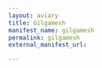 ```yaml
---
layout: aviary
title: Gilgamesh
manifest_name: gilgamesh
permalink: gilgamesh
external_manifest_url: 

---
```

<!-- Add an essay or interpretive material below this line,
using HTML or markdown.  Do not modify this file above this line -->

